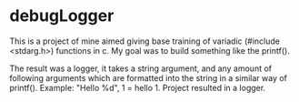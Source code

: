 # debugLogger
This is a project of mine aimed giving base training of variadic (#include <stdarg.h>) functions in c. 
My goal was to build something like the printf().

The result was a logger, it takes a string argument, and any amount of following arguments which 
are formatted into the string in a similar way of printf(). Example: "Hello %d", 1 = hello 1. Project resulted in a logger. 